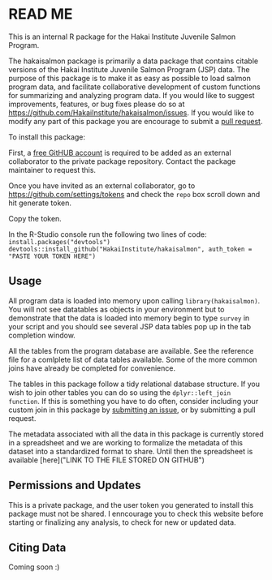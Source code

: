 # READ ME

This is an internal R package for the Hakai Institute Juvenile Salmon Program.

The hakaisalmon package is primarily a data package that contains citable versions of the Hakai Institute Juvenile Salmon Program (JSP) data. The purpose of this package is to make it as easy as possible to load salmon program data, and facilitate collaborative development of custom functions for summarizing and analyzing program data. If you would like to suggest improvements, features, or bug fixes please do so at https://github.com/HakaiInstitute/hakaisalmon/issues. If you would like to modify any part of this package you are encourage to submit a [pull request](https://help.github.com/articles/about-pull-requests/).

To install this package:

First, a [free GitHUB account](https://github.com/join) is required to be added as an external collaborator to the private package repository. Contact the package maintainer to request this.

Once you have invited as an external collaborator, go to https://github.com/settings/tokens and check the `repo` box scroll down and hit generate token.

Copy the token.

In the R-Studio console run the following two lines of code:
`install.packages("devtools")`
`devtools::install_github("HakaiInstitute/hakaisalmon", auth_token = "PASTE YOUR TOKEN HERE")`

## Usage

All program data is loaded into memory upon calling `library(hakaisalmon)`. You will not see datatables as objects in your environment but to demonstrate that the data is loaded into memory begin to type `survey` in your script and you should see several JSP data tables pop up in the tab completion window.

All the tables from the program database are available. See the reference file for a comlplete list of data tables available. Some of the more common joins have already be completed for convenience. 

The tables in this package follow a tidy relational database structure. If you wish to join other tables you can do so using the `dplyr::left_join function`. If this is something you have to do often, consider including your custom join in this package by [submitting an issue](https://github.com/HakaiInstitute/hakaisalmon/issues), or by submitting a pull request.

The metadata associated with all the data in this package is currently stored in a spreadsheet and we are working to formalize the metadata of this dataset into a standardized format to share. Until then the spreadsheet is available [here]("LINK TO THE FILE STORED ON GITHUB")

## Permissions and Updates

This is a private package, and the user token you generated to install this package must not be shared. I enncourage you to check this website before starting or finalizing any analysis, to check for new or updated data.

## Citing Data

Coming soon :)


